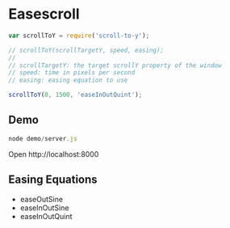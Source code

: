 # Easescroll

```js
var scrollToY = require('scroll-to-y');

// scrollToY(scrollTargetY, speed, easing);
// 
// scrollTargetY: the target scrollY property of the window
// speed: time in pixels per second
// easing: easing equation to use

scrollToY(0, 1500, 'easeInOutQuint');

```

## Demo

```js
node demo/server.js
```
Open http://localhost:8000

## Easing Equations

- easeOutSine
- easeInOutSine
- easeInOutQuint
